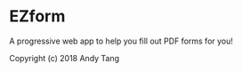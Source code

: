 # EZform
A progressive web app to help you fill out PDF forms for you!

Copyright (c) 2018 Andy Tang
